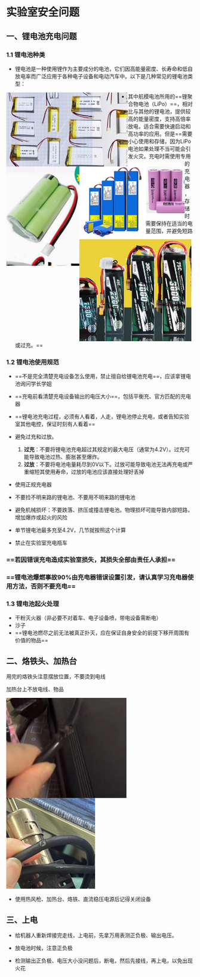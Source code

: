 # 实验室安全问题

## 一、锂电池充电问题

### 1.1 锂电池种类

* 锂电池是一种使用锂作为主要成分的电池，它们因高能量密度、长寿命和低自放电率而广泛应用于各种电子设备和电动汽车中。以下是几种常见的锂电池类型：

<img src="assets/image-20240906151722431.png" alt="image-20240906151722431" style="zoom:67%;float:left" /><img src="assets/image-20240906151803936.png" alt="image-20240906151803936" style="zoom:67%;float:left" />



<img src="assets/image-20240906151838845.png" alt="image-20240906151838845" style="zoom:67%;float:left" /><img src="assets/image-20240906151859788.png" alt="image-20240906151859788" style="zoom:67%;float:left" />





<img src="assets/image-20240906151945301.png" alt="image-20240906151945301" style="zoom:67%;float:left" />

* 其中航模电池所用的==锂聚合物电池（LiPo）==，相对比与其他的锂电池，提供较高的能量密度，支持高倍率放电，适合需要快速启动和高功率的应用。但是==需要小心使用和存储，因为LiPo电池如果处理不当可能会引发火灾。充电时需使用专用的充电器，存储时需要保持在适当的电量范围，并避免短路或过充。==

### 1.2 锂电池使用规范

* ==不是完全清楚充电设备怎么使用，禁止擅自给锂电池充电==，应该拿锂电池询问学长学姐

* ==充电前看清楚充电设备输出的电压大小==，包括平衡充、官方匹配的充电器
* ==锂电池充电过程，必须有人看着，人走，锂电池停止充电，或者告知实验室其他电控，保证时刻有人看着==
* 避免过充和过放。
  1. **过充**：不要将锂电池充电超过其规定的最大电压（通常为4.2V）。过充可能导致电池过热、膨胀甚至爆炸。
  2. **过放**：不要将电池电量耗尽到0V以下。过放可能导致电池无法再充电或严重缩短其使用寿命，过放的电池应该直接处理好丢掉

* 使用正规充电器

* 不要捡不明来路的锂电池、不要用不明来路的锂电池

* 避免机械损坏：不要跌落、挤压或撞击锂电池。物理损坏可能导致内部短路，增加爆炸或起火的风险

* 单节锂电池最多充至4.2V，几节就按照这个计算
* 禁止在实验室充电瓶车

### ==若因错误充电造成实验室损失，其损失全部由责任人承担==

### ==锂电池爆燃事故90%由充电器错误设置引发，请认真学习充电器使用方法，否则不要充电==

### 1.3 锂电池起火处理

* 干粉灭火器（非必要不对着车、电子设备喷，带电设备需断电）
* 沙子
* ==锂电池燃尽之前无法被真正扑灭，应在保证自身安全的前提下移开周围有价值的物品==

## 二、烙铁头、加热台

用完的烙铁头注意摆放位置，不要烫到电线

加热台上不放电线、物品

<img src="assets/image-20240906193825813.png" alt="image-20240906193825813" style="zoom:35%;float:left" /><img src="assets/image-20240906193845630.png" alt="image-20240906193845630" style="zoom:40%;" />



* 使用热风枪、加热台、烙铁、直流稳压电源后记得关闭设备



## 三、上电

* 给机器人重新焊接完走线，上电前，先拿万用表测正负极、输出电压。

* 放电池时候，注意正负极

* 检测输出正负极、电压大小没问题后，断电，然后先接线，再上电，以免出现火花
